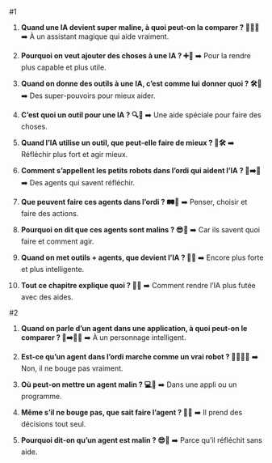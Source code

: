 #1

1. **Quand une IA devient super maline, à quoi peut-on la comparer ? 🧙‍♂️✨**
   ➡️ À un assistant magique qui aide vraiment.

2. **Pourquoi on veut ajouter des choses à une IA ? ➕🤖**
   ➡️ Pour la rendre plus capable et plus utile.

3. **Quand on donne des outils à une IA, c’est comme lui donner quoi ? 🛠️🦸**
   ➡️ Des super-pouvoirs pour mieux aider.

4. **C’est quoi un outil pour une IA ? 🔍💬**
   ➡️ Une aide spéciale pour faire des choses.

5. **Quand l’IA utilise un outil, que peut-elle faire de mieux ? 🧠🛠️**
   ➡️ Réfléchir plus fort et agir mieux.

6. **Comment s’appellent les petits robots dans l’ordi qui aident l’IA ? 🤖➡️🧠**
   ➡️ Des agents qui savent réfléchir.

7. **Que peuvent faire ces agents dans l’ordi ? 🛤️👣**
   ➡️ Penser, choisir et faire des actions.

8. **Pourquoi on dit que ces agents sont malins ? 😎🧠**
   ➡️ Car ils savent quoi faire et comment agir.

9. **Quand on met outils + agents, que devient l’IA ? 💪🤖**
   ➡️ Encore plus forte et plus intelligente.

10. **Tout ce chapitre explique quoi ? 📖✨**
    ➡️ Comment rendre l’IA plus futée avec des aides.

#2

1. **Quand on parle d’un agent dans une application, à quoi peut-on le comparer ? 👦➡️🧑‍🏫**
   ➡️ À un personnage intelligent.

2. **Est-ce qu’un agent dans l’ordi marche comme un vrai robot ? 🤖🚶‍♂️❌**
   ➡️ Non, il ne bouge pas vraiment.

3. **Où peut-on mettre un agent malin ? 💻📲**
   ➡️ Dans une appli ou un programme.

4. **Même s’il ne bouge pas, que sait faire l’agent ? 🧠🤔**
   ➡️ Il prend des décisions tout seul.

5. **Pourquoi dit-on qu’un agent est malin ? 😎🧠**
   ➡️ Parce qu’il réfléchit sans aide.